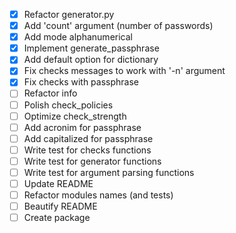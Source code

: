 - [x] Refactor generator.py
- [x] Add 'count' argument (number of passwords)
- [x] Add mode alphanumerical
- [x] Implement generate_passphrase
- [x] Add default option for dictionary
- [x] Fix checks messages to work with '-n' argument
- [x] Fix checks with passphrase
- [ ] Refactor info
- [ ] Polish check_policies
- [ ] Optimize check_strength
- [ ] Add acronim for passphrase
- [ ] Add capitalized for passphrase
- [ ] Write test for checks functions
- [ ] Write test for generator functions
- [ ] Write test for argument parsing functions
- [ ] Update README
- [ ] Refactor modules names (and tests)
- [ ] Beautify README
- [ ] Create package
